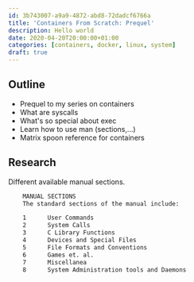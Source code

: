 ```yaml
---
id: 3b743007-a9a9-4872-abd8-72dadcf6766a
title: 'Containers From Scratch: Prequel'
description: Hello world
date: 2020-04-20T20:00:00+01:00
categories: [containers, docker, linux, system]
draft: true
---
```


## Outline

- Prequel to my series on containers
- What are syscalls
- What's so special about exec
- Learn how to use man (sections,...)
- Matrix spoon reference for containers

## Research

Different available manual sections.
```sh
    MANUAL SECTIONS
    The standard sections of the manual include:

    1      User Commands
    2      System Calls
    3      C Library Functions
    4      Devices and Special Files
    5      File Formats and Conventions
    6      Games et. al.
    7      Miscellanea
    8      System Administration tools and Daemons
```
